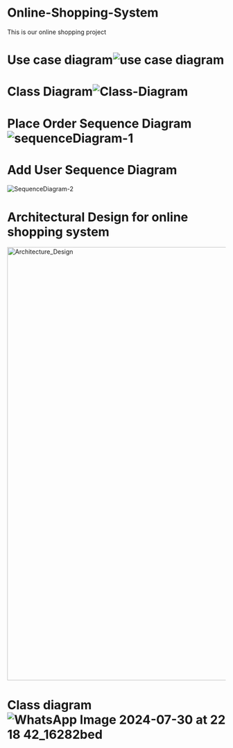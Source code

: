 # Online-Shopping-System
This is our online shopping project

# Use case diagram![use case diagram](https://github.com/user-attachments/assets/a0510d3a-3134-4a67-bfc3-a6d10f3d2b42)


# Class Diagram![Class-Diagram](https://github.com/user-attachments/assets/0f63d16d-9b47-4ebe-84a6-9e81391070d7)

# Place Order Sequence Diagram ![sequenceDiagram-1](https://github.com/user-attachments/assets/da1a2053-f3e9-4206-944d-74fa6ca8ca6d)

# Add User Sequence Diagram
![SequenceDiagram-2](https://github.com/user-attachments/assets/3d951ab4-b837-4d15-87bb-f1e89b6a3ead)

# Architectural Design for online shopping system

<img width="1000" alt="Architecture_Design" src="https://github.com/user-attachments/assets/08e90a1d-78dd-454f-9b89-e9ca59359767">

# Class diagram ![WhatsApp Image 2024-07-30 at 22 18 42_16282bed](https://github.com/user-attachments/assets/d6ea9d60-55c0-4c3e-892f-4e959145abb1)

